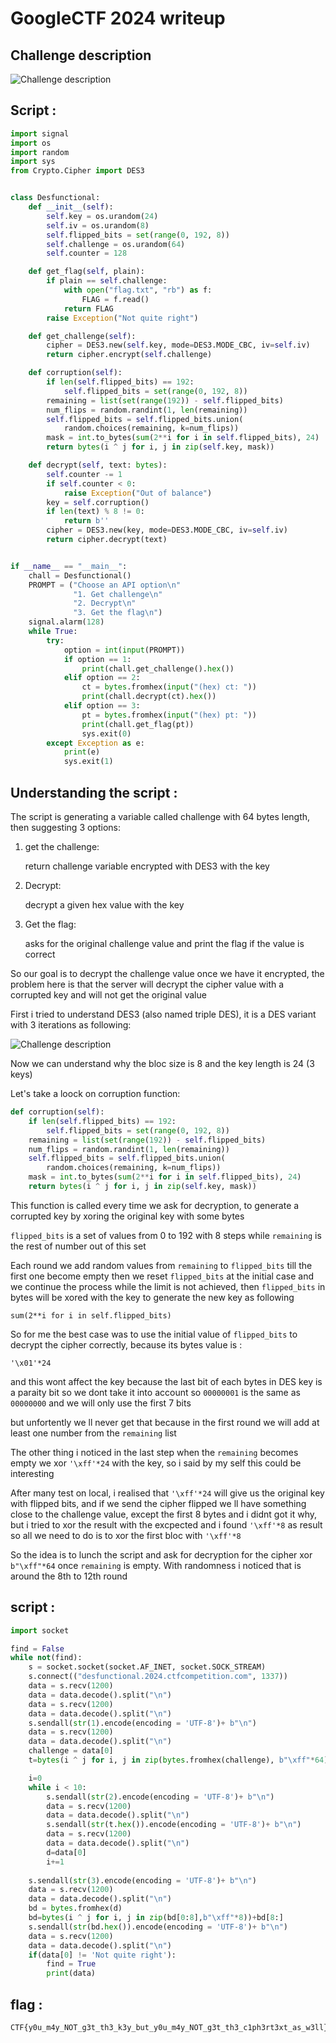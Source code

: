# GoogleCTF 2024 writeup

## Challenge description

![Challenge description](assets/Description.png)


## Script :

```python
import signal
import os
import random
import sys
from Crypto.Cipher import DES3


class Desfunctional:
    def __init__(self):
        self.key = os.urandom(24)
        self.iv = os.urandom(8)
        self.flipped_bits = set(range(0, 192, 8))
        self.challenge = os.urandom(64)
        self.counter = 128

    def get_flag(self, plain):
        if plain == self.challenge:
            with open("flag.txt", "rb") as f:
                FLAG = f.read()
            return FLAG
        raise Exception("Not quite right")

    def get_challenge(self):
        cipher = DES3.new(self.key, mode=DES3.MODE_CBC, iv=self.iv)
        return cipher.encrypt(self.challenge)

    def corruption(self):
        if len(self.flipped_bits) == 192:
            self.flipped_bits = set(range(0, 192, 8))
        remaining = list(set(range(192)) - self.flipped_bits)
        num_flips = random.randint(1, len(remaining))
        self.flipped_bits = self.flipped_bits.union(
            random.choices(remaining, k=num_flips))
        mask = int.to_bytes(sum(2**i for i in self.flipped_bits), 24)
        return bytes(i ^ j for i, j in zip(self.key, mask))

    def decrypt(self, text: bytes):
        self.counter -= 1
        if self.counter < 0:
            raise Exception("Out of balance")
        key = self.corruption()
        if len(text) % 8 != 0:
            return b''
        cipher = DES3.new(key, mode=DES3.MODE_CBC, iv=self.iv)
        return cipher.decrypt(text)


if __name__ == "__main__":
    chall = Desfunctional()
    PROMPT = ("Choose an API option\n"
              "1. Get challenge\n"
              "2. Decrypt\n"
              "3. Get the flag\n")
    signal.alarm(128)
    while True:
        try:
            option = int(input(PROMPT))
            if option == 1:
                print(chall.get_challenge().hex())
            elif option == 2:
                ct = bytes.fromhex(input("(hex) ct: "))
                print(chall.decrypt(ct).hex())
            elif option == 3:
                pt = bytes.fromhex(input("(hex) pt: "))
                print(chall.get_flag(pt))
                sys.exit(0)
        except Exception as e:
            print(e)
            sys.exit(1)
```

## Understanding the script :

The script is generating a variable called challenge with 64 bytes length, then suggesting 3 options:

1) get the challenge:

	return challenge variable encrypted with DES3 with the key

3) Decrypt:

	decrypt a given hex value with the key

5) Get the flag:

	asks for the original challenge value and print the flag if the value is correct


So our goal is to decrypt the challenge value once we have it encrypted, the problem here is that the server will decrypt the cipher value with a corrupted key and will not get the original value

First i tried to understand DES3 (also named triple DES), it is a DES variant with 3 iterations as following:

![Challenge description](assets/triple_des.png)
 

Now we can understand why the bloc size is 8 and the key length is 24 (3 keys)







Let's take a loock on corruption function:

```python
def corruption(self):
    if len(self.flipped_bits) == 192:
        self.flipped_bits = set(range(0, 192, 8))
    remaining = list(set(range(192)) - self.flipped_bits)
    num_flips = random.randint(1, len(remaining))
    self.flipped_bits = self.flipped_bits.union(
        random.choices(remaining, k=num_flips))
    mask = int.to_bytes(sum(2**i for i in self.flipped_bits), 24)
    return bytes(i ^ j for i, j in zip(self.key, mask))
```

This function is called every time we ask for decryption, to generate a corrupted key by xoring the original key with some bytes


`flipped_bits` is a set of values from 0 to 192 with 8 steps while `remaining` is the rest of number out of this set

Each round we add random values from `remaining` to `flipped_bits` till the first one become empty then we reset `flipped_bits` at the initial case and we continue the process while the limit is not achieved, then `flipped_bits` in bytes will be xored with the key to generate the new key as following

```
sum(2**i for i in self.flipped_bits)
```


So for me the best case was to use the initial value of `flipped_bits` to decrypt the cipher correctly, because its bytes value is :

```
'\x01'*24
```

and this wont affect the key because the last bit of each bytes in DES key is a paraity bit so we dont take it into account so `00000001` is the same as `00000000` and we will only use the first 7 bits


but unfortently we ll never get that because in the first round we will add at least one number from the `remaining` list


The other thing i noticed in the last step when the `remaining` becomes empty we xor `'\xff'*24` with the key, so i said by my self this could be interesting


After many test on local, i realised that `'\xff'*24` will give us the original key with flipped bits, and if we
send the cipher flipped we ll have something close to the challenge value, except the first 8 bytes and i didnt got it why, but i tried to xor the result with the excpected and i found `'\xff'*8` as result so all we need to do is to xor the first bloc with `'\xff'*8`

So the idea is to lunch the script and ask for decryption for the cipher xor  `b"\xff"*64` once `remaining` is empty. With randomness i noticed that is around the 8th to 12th round

## script :
```python
import socket

find = False
while not(find):
	s = socket.socket(socket.AF_INET, socket.SOCK_STREAM)
	s.connect(("desfunctional.2024.ctfcompetition.com", 1337))
	data = s.recv(1200)
	data = data.decode().split("\n")
	data = s.recv(1200)
	data = data.decode().split("\n")
	s.sendall(str(1).encode(encoding = 'UTF-8')+ b"\n")
	data = s.recv(1200)
	data = data.decode().split("\n")
	challenge = data[0]
	t=bytes(i ^ j for i, j in zip(bytes.fromhex(challenge), b"\xff"*64))

	i=0
	while i < 10:
		s.sendall(str(2).encode(encoding = 'UTF-8')+ b"\n")
		data = s.recv(1200)
		data = data.decode().split("\n")
		s.sendall(str(t.hex()).encode(encoding = 'UTF-8')+ b"\n")
		data = s.recv(1200)
		data = data.decode().split("\n")
		d=data[0]
		i+=1
		
	s.sendall(str(3).encode(encoding = 'UTF-8')+ b"\n")
	data = s.recv(1200)
	data = data.decode().split("\n")
	bd = bytes.fromhex(d)
	bd=bytes(i ^ j for i, j in zip(bd[0:8],b"\xff"*8))+bd[8:]
	s.sendall(str(bd.hex()).encode(encoding = 'UTF-8')+ b"\n")
	data = s.recv(1200)
	data = data.decode().split("\n")
	if(data[0] != 'Not quite right'):
		find = True
		print(data)
```

## flag :
```
CTF{y0u_m4y_NOT_g3t_th3_k3y_but_y0u_m4y_NOT_g3t_th3_c1ph3rt3xt_as_w3ll}
```


 







